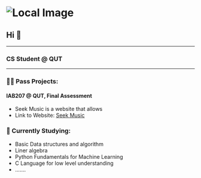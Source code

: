 <!-- markdownlint-disable MD033 -->

# ![Local Image](./BannerPhoto.png)

<h2>
    Hi 👋
</h2>

---

<h3> CS Student @ QUT  </h3>

---

<h3> 👨‍🍳 Pass Projects: </h3>

<h4> IAB207 @ QUT, Final Assessment</h4>

* Seek Music is a website that allows
* Link to Website: <a href="https://seekmusic.pythonanywhere.com/">Seek Music </a>
  
<h3> 📖 Currently Studying: </h2>

* Basic Data structures and algorithm
* Liner algebra
* Python Fundamentals for Machine Learning
* C Language for low level understanding
* .......

<!--
**Taitranz/Taitranz** is a ✨ _special_ ✨ repository because its `README.md` (this file) appears on your GitHub profile.

Here are some ideas to get you started:

- 🔭 I’m currently working on ...
- 🌱 I’m currently learning ...
- 👯 I’m looking to collaborate on ...
- 🤔 I’m looking for help with ...
- 💬 Ask me about ...
- 📫 How to reach me: ...
- 😄 Pronouns: ...
- ⚡ Fun fact: ...
-->
